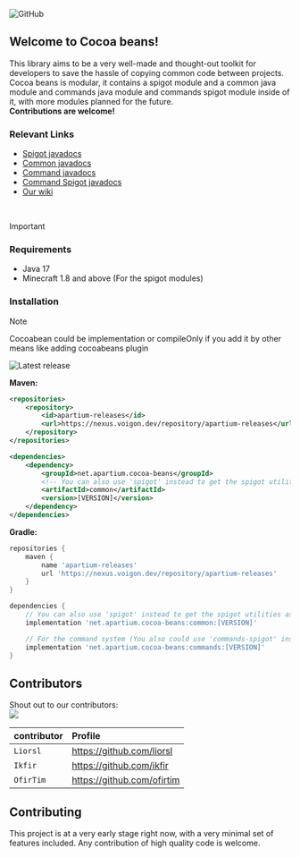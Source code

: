 ![GitHub](https://img.shields.io/github/license/PoweredByApartium/cocoa-beans)

## Welcome to Cocoa beans!
This library aims to be a very well-made and thought-out toolkit for developers to save the hassle
of copying common code between projects. Cocoa beans is modular, it contains a spigot module 
and a common java module and commands java module and commands spigot module inside of it, with more modules planned for the future.\
**Contributions are welcome!**

### Relevant Links
* [Spigot javadocs](https://cocoa-beans.apartium.net/spigot/)
* [Common javadocs](https://cocoa-beans.apartium.net/common/)
* [Command javadocs](https://cocoa-beans.apartium.net/commands/)
* [Command Spigot javadocs](https://cocoa-beans.apartium.net/commands-spigot/)
* [Our wiki](https://github.com/PoweredByApartium/cocoa-beans/wiki)
<br/>

>[!IMPORTANT]
> ### Requirements
> * Java 17
> * Minecraft 1.8 and above (For the spigot modules)

### Installation
>[!NOTE]
> Cocoabean could be implementation or compileOnly if you add it by other means like adding cocoabeans plugin

![Latest release](https://github.com/PoweredByApartium/cocoa-beans/releases/latest)

**Maven:**
```xml
<repositories>
    <repository>
        <id>apartium-releases</id>
        <url>https://nexus.voigon.dev/repository/apartium-releases</url>
    </repository>
</repositories>
```
```xml
<dependencies>
    <dependency>
        <groupId>net.apartium.cocoa-beans</groupId>
        <!-- You can also use 'spigot' instead to get the spigot utilities as well -->
        <artifactId>common</artifactId>
        <version>[VERSION]</version>
    </dependency>
</dependencies>
```

**Gradle:**
```groovy
repositories {
    maven {
        name 'apartium-releases'
        url 'https://nexus.voigon.dev/repository/apartium-releases'
    }
}

dependencies {
    // You can also use 'spigot' instead to get the spigot utilities as well
    implementation 'net.apartium.cocoa-beans:common:[VERSION]'

    // For the command system (You also could use 'commands-spigot' instead to get the spigot command utilities as well)
    implementation 'net.apartium.cocoa-beans:commands:[VERSION]'
}
```

## Contributors
Shout out to our contributors:<br>
<a href="https://github.com/PoweredByApartium/cocoa-beans/graphs/contributors">
  <img src="https://contrib.rocks/image?repo=PoweredByApartium/cocoa-beans" />
</a>

| contributor | Profile     | 
| :-------- | :------- |
| `Liorsl` | https://github.com/liorsl |
| `Ikfir` | https://github.com/ikfir |
| `OfirTim` | https://github.com/ofirtim|

## Contributing
This project is at a very early stage right now, with a very minimal set of features included.
Any contribution of high quality code is welcome. 
